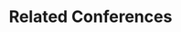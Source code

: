 ---
widget: experience
headless: true  # This file represents a page section.

# Put Your Section Options Here (title, background, etc.) ...
title: Related Conferences
subtitle:
weight: 30 # The position of section on page

# Date format
#   Refer to https://wowchemy.com/docs/getting-started/customization/#date-format
#date_format: Jan-02-06

# Experiences.
#   Add/remove as many `experience` blocks below as you like.
#   Required fields are `title`, `company`, and `date_start`.
#   Leave `date_end` empty if it's your current employer.
#   Begin/end multi-line descriptions with `>-`.
experience:
  - title: '52ème colloque de la SFECA'
    company: 'SFECA'
    company_url: 'https://sfecatours.sciencesconf.org'
    #company_logo: my-logo  # Optional logo
    location: 'Tours, France'
    date_start: '2023-05-23'
    date_end: '2023-05-25'
    description: >-
        52ème Colloque de la Société Française pour l'Etude du Comportement Animal
                
---